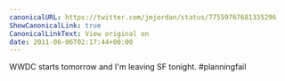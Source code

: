 ```yaml
---
canonicalURL: https://twitter.com/jmjordan/status/77559767681335296
ShowCanonicalLink: true
CanonicalLinkText: View original on
date: 2011-06-06T02:17:44+00:00
---
```

WWDC starts tomorrow and I'm leaving SF tonight. #planningfail